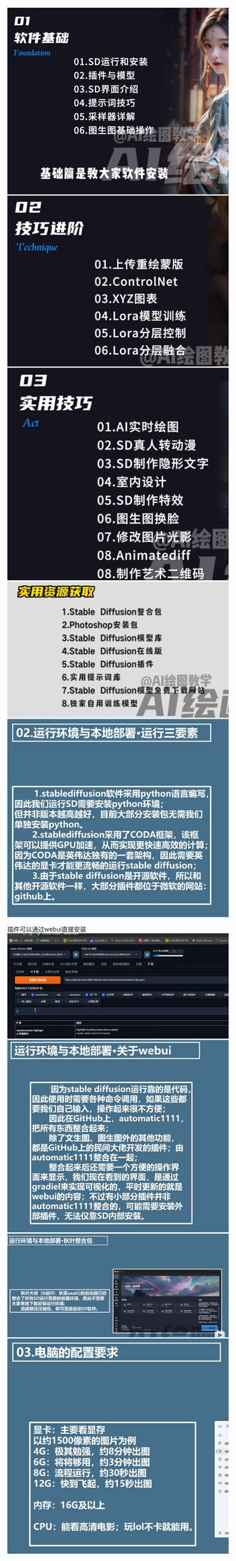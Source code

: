 
![](../photo/Pasted%20image%2020241224151847.png)
![](../photo/Pasted%20image%2020241224151903.png)
![](../photo/Pasted%20image%2020241224151915.png)
![](../photo/Pasted%20image%2020241224151927.png)
![](../photo/Pasted%20image%2020241224151939.png)

插件可以通过webui直接安装
![](../photo/Pasted%20image%2020241224152004.png)
![](../photo/Pasted%20image%2020241224152016.png)
![](../photo/Pasted%20image%2020241224152030.png)
![](../photo/Pasted%20image%2020241224152047.png)
